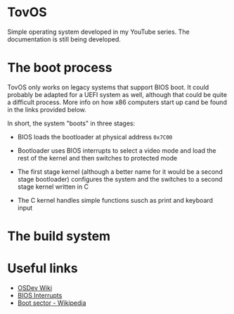 # TovOS

Simple operating system developed in my YouTube series. The documentation is still being developed.

# The boot process

TovOS only works on legacy systems that support BIOS boot. It could probably be adapted for a UEFI system as well, although that could be quite a difficult process. More info on how x86 computers start up cand be found in the links provided below.

In short, the system "boots" in three stages:

- BIOS loads the bootloader at physical address `0x7C00`

- Bootloader uses BIOS interrupts to select a video mode and load the rest of the kernel and then switches to protected mode

- The first stage kernel (although a better name for it would be a second stage bootloader) configures the system and the switches to a second stage kernel written in C

- The C kernel handles simple functions susch as print and keyboard input

# The build system






# Useful links

- [OSDev Wiki](https://wiki.osdev.org/Expanded_Main_Page)
- [BIOS Interrupts](https://ostad.nit.ac.ir/payaidea/ospic/file1615.pdf)
- [Boot sector - Wikipedia](https://en.wikipedia.org/wiki/Boot_sector)
